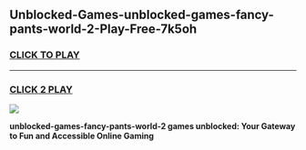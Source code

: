
## Unblocked-Games-unblocked-games-fancy-pants-world-2-Play-Free-7k5oh
<h3>
<a href="https://premium76.site?title=unblocked-games-fancy-pants-world-2&ref=10A">CLICK TO PLAY</a></h3>
<hr>

<h3>
<a href="https://premium76.site?title=unblocked-games-fancy-pants-world-2&ref=10A">CLICK 2 PLAY</a>
  
</h3>

<a href="https://premium76.site?title=unblocked-games-fancy-pants-world-2&ref=10A"><img src="https://clearcache.store/games.png"></a>


**unblocked-games-fancy-pants-world-2 games unblocked: Your Gateway to Fun and Accessible Online Gaming**
